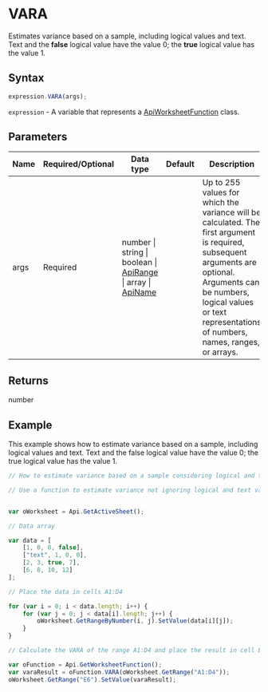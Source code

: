 # VARA

Estimates variance based on a sample, including logical values and text. Text and the **false** logical value have the value 0; the **true** logical value has the value 1.

## Syntax

```javascript
expression.VARA(args);
```

`expression` - A variable that represents a [ApiWorksheetFunction](../ApiWorksheetFunction.md) class.

## Parameters

| **Name** | **Required/Optional** | **Data type** | **Default** | **Description** |
| ------------- | ------------- | ------------- | ------------- | ------------- |
| args | Required | number \| string \| boolean \| [ApiRange](../../ApiRange/ApiRange.md) \| array \| [ApiName](../../ApiName/ApiName.md) |  | Up to 255 values for which the variance will be calculated. The first argument is required, subsequent arguments are optional. Arguments can be numbers, logical values or text representations of numbers, names, ranges, or arrays. |

## Returns

number

## Example

This example shows how to estimate variance based on a sample, including logical values and text. Text and the false logical value have the value 0; the true logical value has the value 1.

```javascript editor-xlsx
// How to estimate variance based on a sample considering logical and text data types.

// Use a function to estimate variance not ignoring logical and text values.


var oWorksheet = Api.GetActiveSheet();

// Data array

var data = [
    [1, 0, 0, false],
    ["text", 1, 0, 0],
    [2, 3, true, 7],
    [6, 8, 10, 12]
];

// Place the data in cells A1:D4

for (var i = 0; i < data.length; i++) {
    for (var j = 0; j < data[i].length; j++) {
        oWorksheet.GetRangeByNumber(i, j).SetValue(data[i][j]);
    }
}

// Calculate the VARA of the range A1:D4 and place the result in cell E6

var oFunction = Api.GetWorksheetFunction();
var varaResult = oFunction.VARA(oWorksheet.GetRange("A1:D4"));
oWorksheet.GetRange("E6").SetValue(varaResult);



```
